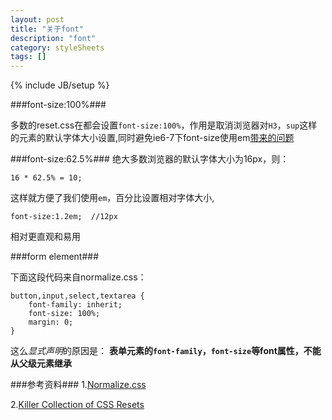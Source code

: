 ```yaml
---
layout: post
title: "关于font"
description: "font"
category: styleSheets
tags: []
---
```

{% include JB/setup %}


###font-size:100%###

多数的reset.css在都会设置`font-size:100%`，作用是取消浏览器对`H3`，`sup`这样的元素的默认字体大小设置,同时避免ie6-7下font-size使用em[带来的问题
](http://css-discuss.incutio.com/wiki/Internet_Explorer_Win_Bugs#IE_Font_Sizing_Bugs)

###font-size:62.5%###
绝大多数浏览器的默认字体大小为16px，则：

	16 * 62.5% = 10;
	
这样就方便了我们使用`em`，百分比设置相对字体大小,

	font-size:1.2em;  //12px
	
相对更直观和易用


###form element###

下面这段代码来自normalize.css：

	button,input,select,textarea {
    	font-family: inherit; 
    	font-size: 100%; 
    	margin: 0; 
	}
这么*显式声明*的原因是：
**表单元素的`font-family`，`font-size`等font属性，不能从父级元素继承**

###参考资料###
1.[Normalize.css](http://necolas.github.io/normalize.css/)

2.[Killer Collection of CSS Resets](http://perishablepress.com/a-killer-collection-of-global-css-reset-styles/)
	



